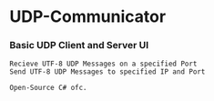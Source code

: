 # UDP-Communicator

### Basic UDP Client and Server UI
    Recieve UTF-8 UDP Messages on a specified Port
    Send UTF-8 UDP Messages to specified IP and Port
`` Open-Source C# ofc. ``
